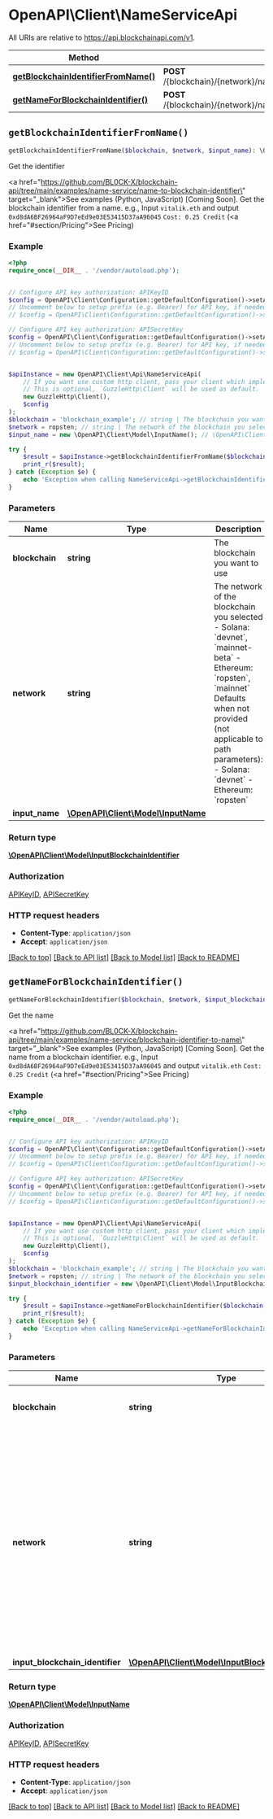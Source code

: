 # OpenAPI\Client\NameServiceApi

All URIs are relative to https://api.blockchainapi.com/v1.

Method | HTTP request | Description
------------- | ------------- | -------------
[**getBlockchainIdentifierFromName()**](NameServiceApi.md#getBlockchainIdentifierFromName) | **POST** /{blockchain}/{network}/name_service/name_to_blockchain_identifier | Get the identifier
[**getNameForBlockchainIdentifier()**](NameServiceApi.md#getNameForBlockchainIdentifier) | **POST** /{blockchain}/{network}/name_service/blockchain_identifier_to_name | Get the name


## `getBlockchainIdentifierFromName()`

```php
getBlockchainIdentifierFromName($blockchain, $network, $input_name): \OpenAPI\Client\Model\InputBlockchainIdentifier
```

Get the identifier

<a href=\"https://github.com/BL0CK-X/blockchain-api/tree/main/examples/name-service/name-to-blockchain-identifier\" target=\"_blank\">See examples (Python, JavaScript) [Coming Soon]</a>.      Get the blockchain identifier from a name.  e.g., Input `vitalik.eth` and output `0xd8dA6BF26964aF9D7eEd9e03E53415D37aA96045`  `Cost: 0.25 Credit` (<a href=\"#section/Pricing\">See Pricing</a>)

### Example

```php
<?php
require_once(__DIR__ . '/vendor/autoload.php');


// Configure API key authorization: APIKeyID
$config = OpenAPI\Client\Configuration::getDefaultConfiguration()->setApiKey('APIKeyID', 'YOUR_API_KEY');
// Uncomment below to setup prefix (e.g. Bearer) for API key, if needed
// $config = OpenAPI\Client\Configuration::getDefaultConfiguration()->setApiKeyPrefix('APIKeyID', 'Bearer');

// Configure API key authorization: APISecretKey
$config = OpenAPI\Client\Configuration::getDefaultConfiguration()->setApiKey('APISecretKey', 'YOUR_API_KEY');
// Uncomment below to setup prefix (e.g. Bearer) for API key, if needed
// $config = OpenAPI\Client\Configuration::getDefaultConfiguration()->setApiKeyPrefix('APISecretKey', 'Bearer');


$apiInstance = new OpenAPI\Client\Api\NameServiceApi(
    // If you want use custom http client, pass your client which implements `GuzzleHttp\ClientInterface`.
    // This is optional, `GuzzleHttp\Client` will be used as default.
    new GuzzleHttp\Client(),
    $config
);
$blockchain = 'blockchain_example'; // string | The blockchain you want to use
$network = ropsten; // string | The network of the blockchain you selected  - Solana: `devnet`, `mainnet-beta` - Ethereum: `ropsten`, `mainnet`  Defaults when not provided (not applicable to path parameters): - Solana: `devnet` - Ethereum: `ropsten`
$input_name = new \OpenAPI\Client\Model\InputName(); // \OpenAPI\Client\Model\InputName

try {
    $result = $apiInstance->getBlockchainIdentifierFromName($blockchain, $network, $input_name);
    print_r($result);
} catch (Exception $e) {
    echo 'Exception when calling NameServiceApi->getBlockchainIdentifierFromName: ', $e->getMessage(), PHP_EOL;
}
```

### Parameters

Name | Type | Description  | Notes
------------- | ------------- | ------------- | -------------
 **blockchain** | **string**| The blockchain you want to use |
 **network** | **string**| The network of the blockchain you selected  - Solana: &#x60;devnet&#x60;, &#x60;mainnet-beta&#x60; - Ethereum: &#x60;ropsten&#x60;, &#x60;mainnet&#x60;  Defaults when not provided (not applicable to path parameters): - Solana: &#x60;devnet&#x60; - Ethereum: &#x60;ropsten&#x60; |
 **input_name** | [**\OpenAPI\Client\Model\InputName**](../Model/InputName.md)|  | [optional]

### Return type

[**\OpenAPI\Client\Model\InputBlockchainIdentifier**](../Model/InputBlockchainIdentifier.md)

### Authorization

[APIKeyID](../../README.md#APIKeyID), [APISecretKey](../../README.md#APISecretKey)

### HTTP request headers

- **Content-Type**: `application/json`
- **Accept**: `application/json`

[[Back to top]](#) [[Back to API list]](../../README.md#endpoints)
[[Back to Model list]](../../README.md#models)
[[Back to README]](../../README.md)

## `getNameForBlockchainIdentifier()`

```php
getNameForBlockchainIdentifier($blockchain, $network, $input_blockchain_identifier): \OpenAPI\Client\Model\InputName
```

Get the name

<a href=\"https://github.com/BL0CK-X/blockchain-api/tree/main/examples/name-service/blockchain-identifier-to-name\" target=\"_blank\">See examples (Python, JavaScript) [Coming Soon]</a>.      Get the name from a blockchain identifier.  e.g., Input `0xd8dA6BF26964aF9D7eEd9e03E53415D37aA96045` and output `vitalik.eth`  `Cost: 0.25 Credit` (<a href=\"#section/Pricing\">See Pricing</a>)

### Example

```php
<?php
require_once(__DIR__ . '/vendor/autoload.php');


// Configure API key authorization: APIKeyID
$config = OpenAPI\Client\Configuration::getDefaultConfiguration()->setApiKey('APIKeyID', 'YOUR_API_KEY');
// Uncomment below to setup prefix (e.g. Bearer) for API key, if needed
// $config = OpenAPI\Client\Configuration::getDefaultConfiguration()->setApiKeyPrefix('APIKeyID', 'Bearer');

// Configure API key authorization: APISecretKey
$config = OpenAPI\Client\Configuration::getDefaultConfiguration()->setApiKey('APISecretKey', 'YOUR_API_KEY');
// Uncomment below to setup prefix (e.g. Bearer) for API key, if needed
// $config = OpenAPI\Client\Configuration::getDefaultConfiguration()->setApiKeyPrefix('APISecretKey', 'Bearer');


$apiInstance = new OpenAPI\Client\Api\NameServiceApi(
    // If you want use custom http client, pass your client which implements `GuzzleHttp\ClientInterface`.
    // This is optional, `GuzzleHttp\Client` will be used as default.
    new GuzzleHttp\Client(),
    $config
);
$blockchain = 'blockchain_example'; // string | The blockchain you want to use
$network = ropsten; // string | The network of the blockchain you selected  - Solana: `devnet`, `mainnet-beta` - Ethereum: `ropsten`, `mainnet`  Defaults when not provided (not applicable to path parameters): - Solana: `devnet` - Ethereum: `ropsten`
$input_blockchain_identifier = new \OpenAPI\Client\Model\InputBlockchainIdentifier(); // \OpenAPI\Client\Model\InputBlockchainIdentifier

try {
    $result = $apiInstance->getNameForBlockchainIdentifier($blockchain, $network, $input_blockchain_identifier);
    print_r($result);
} catch (Exception $e) {
    echo 'Exception when calling NameServiceApi->getNameForBlockchainIdentifier: ', $e->getMessage(), PHP_EOL;
}
```

### Parameters

Name | Type | Description  | Notes
------------- | ------------- | ------------- | -------------
 **blockchain** | **string**| The blockchain you want to use |
 **network** | **string**| The network of the blockchain you selected  - Solana: &#x60;devnet&#x60;, &#x60;mainnet-beta&#x60; - Ethereum: &#x60;ropsten&#x60;, &#x60;mainnet&#x60;  Defaults when not provided (not applicable to path parameters): - Solana: &#x60;devnet&#x60; - Ethereum: &#x60;ropsten&#x60; |
 **input_blockchain_identifier** | [**\OpenAPI\Client\Model\InputBlockchainIdentifier**](../Model/InputBlockchainIdentifier.md)|  | [optional]

### Return type

[**\OpenAPI\Client\Model\InputName**](../Model/InputName.md)

### Authorization

[APIKeyID](../../README.md#APIKeyID), [APISecretKey](../../README.md#APISecretKey)

### HTTP request headers

- **Content-Type**: `application/json`
- **Accept**: `application/json`

[[Back to top]](#) [[Back to API list]](../../README.md#endpoints)
[[Back to Model list]](../../README.md#models)
[[Back to README]](../../README.md)
